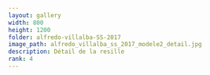 ```yaml
---
layout: gallery
width: 800
height: 1200
folder: alfredo-villalba-SS-2017
image_path: alfredo_villalba_ss_2017_modele2_detail.jpg
description: Détail de la resille
rank: 4
---
```


